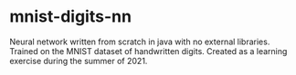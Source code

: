 # mnist-digits-nn
Neural network written from scratch in java with no external libraries. Trained on the MNIST dataset of handwritten digits. Created as a learning exercise during the summer of 2021.

